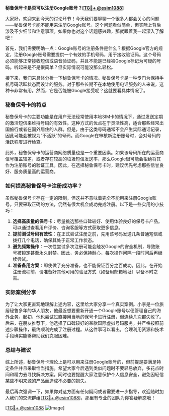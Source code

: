 **秘鲁保号卡是否可以注册Google账号？[[TG💪+ @esim1088](https://t.me/s/esim1088)]**

大家好，欢迎来到今天的讨论环节！今天我们要聊聊一个很多人都会关心的问题——秘鲁保号卡能不能用来注册Google账号。这个问题看似简单，但实际上背后涉及不少细节和注意事项。如果你也对这个话题感兴趣，那就跟着我一起深入了解吧！

首先，我们需要明确一点：Google账号的注册条件是什么？根据Google官方的规定，注册Google账号需要提供一个有效的手机号码，用于接收验证码。这个号码必须能够正常接收短信或语音验证码，并且不能是已经被Google标记为可疑的号码。听起来是不是很简单？但实际情况可能没那么轻松。

接下来，我们来具体分析一下秘鲁保号卡的情况。秘鲁保号卡是一种专门为保持手机号码活跃状态而设计的服务。对于那些长期不在本地使用电话服务的人来说，这种卡非常有用。然而，它是否能被Google接受呢？这就要看具体情况了。

### 秘鲁保号卡的特点

秘鲁保号卡的主要功能是在用户无法经常使用本地SIM卡的情况下，通过发送定期的激活短信来维持号码的有效性。这种方式的优点在于灵活性高，适合那些经常出国旅行或者在国外居住的人群。但是，由于这类号码通常不会产生实际通话记录，因此可能会被视为“不活跃”的号码。而Google在审核新注册账号时，会对号码的活跃程度进行检查。

此外，秘鲁保号卡的运营商网络质量也是一个重要因素。如果该号码所在的运营商信号覆盖较差，或者存在较高的垃圾短信发送率，那么Google很可能会拒绝将其作为注册账号的验证工具。因此，在选择秘鲁保号卡时，建议优先考虑那些信誉良好、服务质量高的运营商。

### 如何提高秘鲁保号卡注册成功率？

虽然秘鲁保号卡存在一定的限制，但这并不意味着完全不能用来注册Google账号。只要采取正确的方法，仍然有很大机会成功完成注册。以下是一些实用的小技巧：

1. **选择高质量的保号卡**：尽量挑选那些口碑较好、使用体验良好的保号卡产品。可以通过查看用户评价、咨询客服等方式获取更多信息。
2. **提前测试号码有效性**：在正式尝试注册之前，先用该号码发送几条普通短信或拨打几个电话，确保其处于正常工作状态。
3. **避免频繁操作**：一次性尝试多次注册可能会触发Google的安全机制，导致账号被锁定甚至永久封禁。因此，务必保持耐心，每次操作间隔一段时间后再继续尝试。
4. **准备备用方案**：即使做了充分准备，也不能保证百分之百成功。因此，在开始注册流程前，请准备好其他可用的验证方式（如备用邮箱地址）以备不时之需。

### 实际案例分享

为了让大家更直观地理解上述内容，这里给大家分享一个真实案例。小李是一位旅居秘鲁多年的华人朋友，他最近想要重新开通一个Google账号以便管理自己的海外业务。起初，他也尝试过直接用当地的保号卡进行注册，但连续几次都失败了。后来，在朋友推荐下，他选择了口碑较好的某款国际虚拟号码服务，并严格按照前述步骤操作，最终顺利完成了注册过程。从这件事可以看出，合理利用资源和技术手段确实能够帮助我们克服困难。

### 总结与建议

综上所述，秘鲁保号卡理论上是可以用来注册Google账号的，但前提是要满足特定条件并且采取恰当措施。希望大家今后遇到类似问题时不要轻易放弃，多花点时间和精力去寻找解决方案。同时也要提醒大家注意保护个人信息安全，避免因轻信某些不明来源的产品而造成不必要的损失。

最后再次强调一下，如果你对这方面有任何疑问或者需要进一步指导，欢迎随时加入我们的交流群组[[TG💪+ @esim1088](https://t.me/s/esim1088)]，那里有专业的团队为你答疑解惑哦！

[[TG💪+ @esim1088](https://t.me/s/esim1088) ![Image](https://i.postimg.cc/4NQfJmqS/Snipaste-2025-05-13-00-14-12.png)]